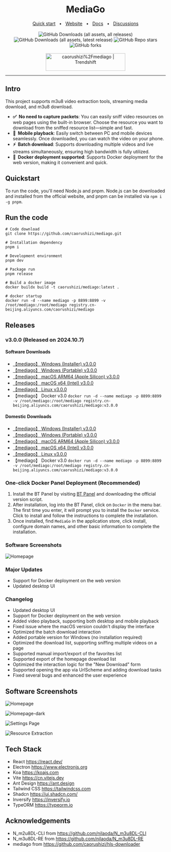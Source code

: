 <div align="center">
  <h1>MediaGo</h1>
  <a href="https://downloader.caorushizi.cn/guides.html?form=github">Quick start</a>
  <span>&nbsp;&nbsp;•&nbsp;&nbsp;</span>
  <a href="https://downloader.caorushizi.cn/en?form=github">Website</a>
  <span>&nbsp;&nbsp;•&nbsp;&nbsp;</span>
  <a href="https://downloader.caorushizi.cn/documents.html?form=github">Docs</a>
  <span>&nbsp;&nbsp;•&nbsp;&nbsp;</span>
  <a href="https://github.com/caorushizi/mediago/discussions">Discussions</a>
  <br>
  <br>

  <img alt="GitHub Downloads (all assets, all releases)" src="https://img.shields.io/github/downloads/caorushizi/mediago/total">
  <img alt="GitHub Downloads (all assets, latest release)" src="https://img.shields.io/github/downloads/caorushizi/mediago/latest/total">
  <img alt="GitHub Repo stars" src="https://img.shields.io/github/stars/caorushizi/mediago">
  <img alt="GitHub forks" src="https://img.shields.io/github/forks/caorushizi/mediago">
  <br>
  <br>
  
  <a href="https://trendshift.io/repositories/11083" target="_blank">
    <img src="https://trendshift.io/api/badge/repositories/11083" alt="caorushizi%2Fmediago | Trendshift" style="width: 250px; height: 55px;" width="250" height="55"/>
  </a>

  <hr />
</div>

## Intro

This project supports m3u8 video extraction tools, streaming media download, and m3u8 download.

- **✅&nbsp; No need to capture packets**: You can easily sniff video resources on web pages using the built-in browser. Choose the resource you want to download from the sniffed resource list—simple and fast.
- **📱&nbsp; Mobile playback**: Easily switch between PC and mobile devices seamlessly. Once downloaded, you can watch the video on your phone.
- **⚡️&nbsp; Batch download**: Supports downloading multiple videos and live streams simultaneously, ensuring high bandwidth is fully utilized.
- **🎉&nbsp; Docker deployment supported**: Supports Docker deployment for the web version, making it convenient and quick.

## Quickstart

To run the code, you'll need Node.js and pnpm. Node.js can be downloaded and installed from the official website, and pnpm can be installed via `npm i -g pnpm`.

## Run the code

```shell
# Code download
git clone https://github.com/caorushizi/mediago.git

# Installation dependency
pnpm i

# Development environment
pnpm dev

# Package run
pnpm release

# Build a docker image
docker buildx build -t caorushizi/mediago:latest .

# docker startup
docker run -d --name mediago -p 8899:8899 -v /root/mediago:/root/mediago registry.cn-beijing.aliyuncs.com/caorushizi/mediago

```

## Releases

### v3.0.0 (Released on 2024.10.7)

#### Software Downloads

- [【mediago】 Windows (Installer) v3.0.0](https://github.com/caorushizi/mediago/releases/download/v3.0.0/mediago-setup-win32-x64-3.0.0.exe)
- [【mediago】 Windows (Portable) v3.0.0](https://github.com/caorushizi/mediago/releases/download/v3.0.0/mediago-portable-win32-x64-3.0.0.exe)
- [【mediago】 macOS ARM64 (Apple Silicon) v3.0.0](https://github.com/caorushizi/mediago/releases/download/v3.0.0/mediago-setup-darwin-arm64-3.0.0.dmg)
- [【mediago】 macOS x64 (Intel) v3.0.0](https://github.com/caorushizi/mediago/releases/download/v3.0.0/mediago-setup-darwin-x64-3.0.0.dmg)
- [【mediago】 Linux v3.0.0](https://github.com/caorushizi/mediago/releases/download/v3.0.0/mediago-setup-linux-amd64-3.0.0.deb)
- 【mediago】 Docker v3.0 `docker run -d --name mediago -p 8899:8899 -v /root/mediago:/root/mediago registry.cn-beijing.aliyuncs.com/caorushizi/mediago:v3.0.0`

#### Domestic Downloads

- [【mediago】 Windows (Installer) v3.0.0](https://static.ziying.site/mediago/mediago-setup-win32-x64-3.0.0.exe)
- [【mediago】 Windows (Portable) v3.0.0](https://static.ziying.site/mediago/mediago-portable-win32-x64-3.0.0.exe)
- [【mediago】 macOS ARM64 (Apple Silicon) v3.0.0](https://static.ziying.site/mediago/mediago-setup-darwin-arm64-3.0.0.dmg)
- [【mediago】 macOS x64 (Intel) v3.0.0](https://static.ziying.site/mediago/mediago-setup-darwin-x64-3.0.0-beta.5.dmg)
- [【mediago】 Linux v3.0.0](https://static.ziying.site/mediago/mediago-setup-linux-amd64-3.0.0.deb)
- 【mediago】 Docker v3.0 `docker run -d --name mediago -p 8899:8899 -v /root/mediago:/root/mediago registry.cn-beijing.aliyuncs.com/caorushizi/mediago:v3.0.0`

### One-click Docker Panel Deployment (Recommended)

1. Install the BT Panel by visiting [BT Panel](https://www.bt.cn/new/download.html?r=dk_mediago) and downloading the official version script.
2. After installation, log into the BT Panel, click on `Docker` in the menu bar. The first time you enter, it will prompt you to install the `Docker` service. Click to install and follow the instructions to complete the installation.
3. Once installed, find `MediaGo` in the application store, click install, configure domain names, and other basic information to complete the installation.

### Software Screenshots

![Homepage](https://static.ziying.site/images/home.png)

### Major Updates

- Support for Docker deployment on the web version
- Updated desktop UI

### Changelog

- Updated desktop UI
- Support for Docker deployment on the web version
- Added video playback, supporting both desktop and mobile playback
- Fixed issue where the macOS version couldn't display the interface
- Optimized the batch download interaction
- Added portable version for Windows (no installation required)
- Optimized the download list, supporting sniffing multiple videos on a page
- Supported manual import/export of the favorites list
- Supported export of the homepage download list
- Optimized the interaction logic for the "New Download" form
- Supported opening the app via UrlScheme and adding download tasks
- Fixed several bugs and enhanced the user experience

## Software Screenshots

![Homepage](https://static.ziying.site/images/home.png)

![Homepage-dark](https://static.ziying.site/images/home-dark.png)

![Settings Page](https://static.ziying.site/images/settings.png)

![Resource Extraction](https://static.ziying.site/images/browser.png)

## Tech Stack

- React <https://react.dev/>
- Electron <https://www.electronjs.org>
- Koa <https://koajs.com>
- Vite <https://cn.vitejs.dev>
- Ant Design <https://ant.design>
- Tailwind CSS <https://tailwindcss.com>
- Shadcn <https://ui.shadcn.com/>
- Inversify <https://inversify.io>
- TypeORM <https://typeorm.io>

## Acknowledgements

- N_m2u8DL-CLI from <https://github.com/nilaoda/N_m3u8DL-CLI>
- N_m3u8DL-RE from <https://github.com/nilaoda/N_m3u8DL-RE>
- mediago from <https://github.com/caorushizi/hls-downloader>

